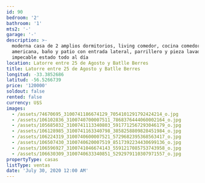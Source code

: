 ```yaml
---
id: 90
bedroom: '2'
bathroom: '1'
mts2: '-'
garage: '-'
description: >-
  moderna casa de 2 amplios dormitorios, living comedor, cocina comedor
  americana, baño y patio con entrada lateral, parrillero y pieza lavadero. En
  impecable estado todo al día
location: Latorre entre 25 de Agosto y Batlle Berres
title: Latorre entre 25 de Agosto y Batlle Berres
longitud: -33.3852686
latitud: -56.5266739
price: '120000'
soldout: false
rented: false
currency: U$S
images:
  - /assets/74670695_3100741186674129_7054101291792424214_o.jpg
  - /assets/106102836_3100740700007511_7868376444060002164_o.jpg
  - /assets/105685032_3100741113340803_5917712567293046179_o.jpg
  - /assets/106128985_3100741163340798_3858258809828451984_o.jpg
  - /assets/106224319_3100740600007521_5729682395368563417_o.jpg
  - /assets/106507430_3100740620007519_8517392234430699136_o.jpg
  - /assets/106596927_3100741046674143_5591217085753743958_o.jpg
  - /assets/106630309_3100740633340851_5292979110307971557_o.jpg
propertyType: casas
listType: ventas
date: 'July 30, 2020 12:00 AM'
---
```


